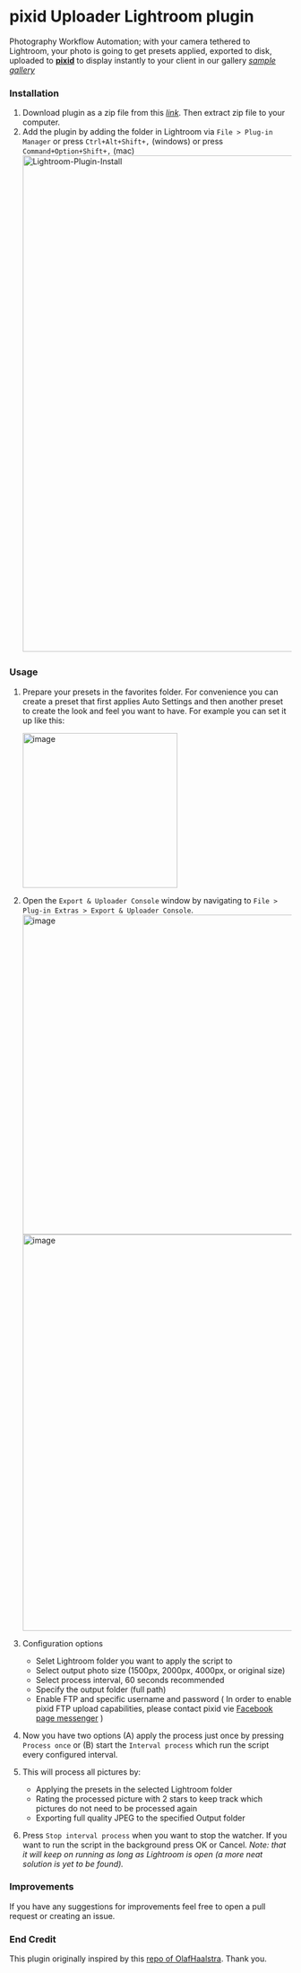 # pixid Uploader Lightroom plugin
Photography Workflow Automation; with your camera tethered to Lightroom, your photo is going to get presets applied, exported to disk, uploaded to **[pixid](https://www.pixid.app/)** to display instantly to your client in our gallery *[sample gallery](https://www.pixid.app/g/48cb0cfa3aca694199ded43e1112f3ab)*

### Installation
1. Download plugin as a zip file from this *[link](https://github.com/three-sixty-five-labs/pixid-lightroom-plugin/archive/refs/heads/main.zip)*. Then extract zip file to your computer.
2. Add the plugin by adding the folder in Lightroom via `File > Plug-in Manager` or press `Ctrl+Alt+Shift+,` (windows) or press `Command+Option+Shift+,` (mac)
   <img width="885" alt="Lightroom-Plugin-Install" src="https://github.com/three-sixty-five-labs/pixid-lightroom-plugin/assets/3371594/c77013ca-eb0d-44bc-ad78-a358badf0f4f">

### Usage
1. Prepare your presets in the favorites folder. For convenience you can create a preset that first applies Auto Settings and then another preset to create the look and feel you want to have. For example you can set it up like this:
   
   <img width="276" alt="image" src="https://github.com/three-sixty-five-labs/pixid-lightroom-plugin/assets/3371594/55c05da0-0fcc-4d09-8cc2-fab0a6d67171">
2. Open the `Export & Uploader Console` window by navigating to `File > Plug-in Extras > Export & Uploader Console`.
   <img width="570" alt="image" src="https://github.com/three-sixty-five-labs/pixid-lightroom-plugin/assets/3371594/06d4a619-c780-40b7-bafb-f27e5cb2b160">
   <img width="707" alt="image" src="https://github.com/three-sixty-five-labs/pixid-lightroom-plugin/assets/3371594/c9b60cab-1af3-4464-b7df-6a520606b727">
3. Configuration options
   - Selet Lightroom folder you want to apply the script to
   - Select output photo size (1500px, 2000px, 4000px, or original size)
   - Select process interval, 60 seconds recommended
   - Specify the output folder (full path)
   - Enable FTP and specific username and password ( In order to enable pixid FTP upload capabilities, please contact pixid vie [Facebook page messenger](https://www.facebook.com/pixidapp) )
4. Now you have two options (A) apply the process just once by pressing `Process once` or (B) start the `Interval process` which run the script every configured interval.
5. This will process all pictures by:
   - Applying the presets in the selected Lightroom folder
   - Rating the processed picture with 2 stars to keep track which pictures do not need to be processed again
   - Exporting full quality JPEG to the specified Output folder
6. Press `Stop interval process` when you want to stop the watcher. If you want to run the script in the background press OK or Cancel. *Note: that it will keep on running as long as Lightroom is open (a more neat solution is yet to be found).*

### Improvements
If you have any suggestions for improvements feel free to open a pull request or creating an issue.

### End Credit
This plugin originally inspired by this [repo of OlafHaalstra](https://github.com/OlafHaalstra/Lightroom-Auto-Import-Export). Thank you.
